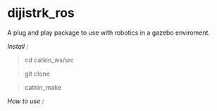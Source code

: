 # dijistrk_ros
A plug and play package to use with robotics in a gazebo enviroment.


*Install :*

> cd catkin_ws/src

> git clone

> catkin_make


*How to use :*


